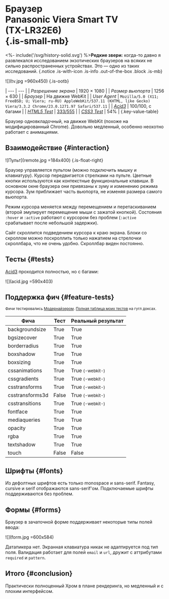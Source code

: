 # <div class="small">Браузер</div>Panasonic Viera Smart&nbsp;TV<div class="small">(TX-LR32E6)</div> {.is-small-mb}

<%- include('/svg/history-solid.svg') %>**Редкие звери:** когда-то давно я развлекался исследованием экзотических браузеров на всяких не сильно распространенных устройствах. Это — одно из таких исследований.
{.notice .is-with-icon .is-info .out-of-the-box .block .is-mb}

![](tv.jpg =960x450)
{.is-ootb}

| ---                                    | --- |
| *Разрешение экрана*                    | 1920 &times; 1080 |
| *Размер вьюпорта*                      | 1256 &times; 630 |
| *Браузер*                              | На движке WebKit |
| *User Agent*                           | `Mozilla/5.0 (X11; FreeBSD; U; Viera; ru-RU) AppleWebKit/537.11 (KHTML, like Gecko) Viera/3.3.2 Chrome/23.0.1271.97 Safari/537.11` |
| *[Acid3](http://acid3.acidtests.org/)* | 100/100, с багами |
| *[HTML5 Test](http://html5test.com/)*  | [333/555](http://html5test.com/s/cdd96d20133ac84a.html) |
| *[CSS3 Test](http://css3test.com/)*    | 54% |
{.key-value-table}

Браузер одновкладочный, на движке WebKit (похоже на модифицированный Chrome). Довольно медленный, особенно неохотно работает с анимациями.

## Взаимодействие {#interaction}

![Пульт](remote.jpg =184x400)
{.is-float-right}

Браузер управляется пультом (можно подключить мышку и клавиатуру). Курсор передвигается стрелками на пульте. Цветные кнопки используются как контекстные функциональные клавиши. В основном окне браузера они привязаны к зуму и изменению режима курсора. Зум приближает часть вьюпорта, не изменяя размера самого вьюпорта.

Режим курсора меняется между перемещением и перетаскиванием (второй эмулирует перемещение мыши с зажатой кнопкой). Состояния `:hover` и `:active` работают с курсором без проблем (`:active` срабатывает после небольшой задержки).

Сайт скроллится подведением курсора к краю экрана. Блоки со скроллом можно поскроллить только нажатием на стрелочки скроллбара, что не очень удобно. Скроллбар виден постоянно.

## Тесты {#tests}

[Acid3](http://acid3.acidtests.org/) проходится полностью, но с багами:

![](acid.jpg =590x403)

## Поддержка фич {#feature-tests}

<small>Фичи тестировались [Модернайзером](//modernizr.com). [Полная таблица моих тестов](https://docs.google.com/spreadsheet/ccc?key=0AjA1cIs8C8MGdFdyQ0lMQnhMbHJEeVZpMW9XejhzU2c&usp=sharing#gid=0) на гугл доксах.</small>

<table>
	<thead>
		<tr>
			<th>Фича</th>
			<th>Тест</th>
			<th>Реальный результат</th>
		</tr>
	</thead>
	<tbody>
		<tr>
			<td>backgroundsize</td>
			<td class="is-true">True</td>
			<td class="is-true">True</td>
		</tr>
		<tr>
			<td>bgsizecover</td>
			<td class="is-true">True</td>
			<td class="is-true">True</td>
		</tr>
		<tr>
			<td>borderradius</td>
			<td class="is-true">True</td>
			<td class="is-true">True</td>
		</tr>
		<tr>
			<td>boxshadow</td>
			<td class="is-true">True</td>
			<td class="is-true">True</td>
		</tr>
		<tr>
			<td>boxsizing </td>
			<td class="is-true">True</td>
			<td class="is-true">True</td>
		</tr>
		<tr>
			<td>cssanimations</td>
			<td class="is-true">True</td>
			<td class="is-true">True <small>(-webkit-)</small></td>
		</tr>
		<tr>
			<td>cssgradients</td>
			<td class="is-true">True</td>
			<td class="is-true">True <small>(-webkit-)</small></td>
		</tr>
		<tr>
			<td>csstransforms</td>
			<td class="is-true">True</td>
			<td class="is-true">True <small>(-webkit-)</small></td>
		</tr>
		<tr>
			<td>csstransforms3d</td>
			<td class="is-false">False</td>
			<td class="is-true">True <small>(-webkit-)</small></td>
		</tr>
		<tr>
			<td>csstransitions</td>
			<td class="is-true">True</td>
			<td class="is-true">True <small>(-webkit-)</small></td>
		</tr>
		<tr>
			<td>fontface</td>
			<td class="is-true">True</td>
			<td class="is-true">True</td>
		</tr>
		<tr>
			<td>mediaqueries</td>
			<td class="is-true">True</td>
			<td class="is-true">True</td>
		</tr>
		<tr>
			<td>opacity</td>
			<td class="is-true">True</td>
			<td class="is-true">True</td>
		</tr>
		<tr>
			<td>rgba</td>
			<td class="is-true">True</td>
			<td class="is-true">True</td>
		</tr>
		<tr>
			<td>textshadow</td>
			<td class="is-true">True</td>
			<td class="is-true">True</td>
		</tr>
		<tr>
			<td>touch</td>
			<td class="is-false">False</td>
			<td class="is-false">False</td>
		</tr>
	</tbody>
</table>

## Шрифты {#fonts}

Из дефолтных шрифтов есть только monospace и sans-serif. Fantasy, cursive и serif отображаются sans-serif'ом. Подключаемые шрифты поддерживаются без проблем.

## Формы {#forms}

Браузер в зачаточной форме поддерживает некоторые типы полей ввода:

![](form.jpg =600x584)

Датапикера нет. Экранная клавиатура никак не адаптируется под тип поля. Валидация работает для полей `email` и `url`, дружит с аттрибутами `required` и `pattern`.

## Итого {#conclusion}

Практически полноценный Хром в плане рендеринга, но медленный и с плохим интерфейсом.

